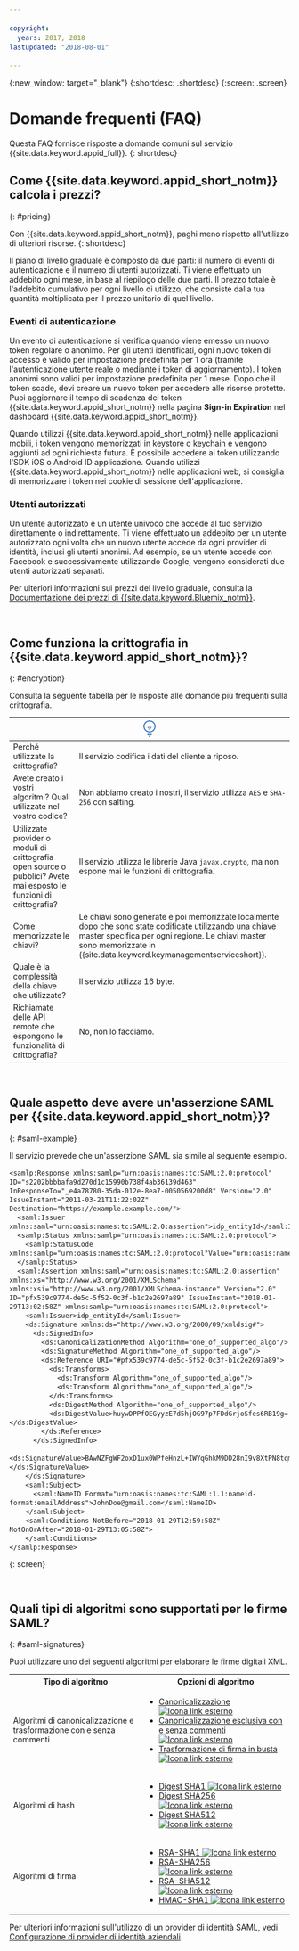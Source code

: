 ```yaml
---

copyright:
  years: 2017, 2018
lastupdated: "2018-08-01"

---
```


{:new_window: target="_blank"}
{:shortdesc: .shortdesc}
{:screen: .screen}


# Domande frequenti (FAQ)

Questa FAQ fornisce risposte a domande comuni sul servizio {{site.data.keyword.appid_full}}.
{: shortdesc}


## Come {{site.data.keyword.appid_short_notm}} calcola i prezzi?
{: #pricing}

Con {{site.data.keyword.appid_short_notm}}, paghi meno rispetto all'utilizzo di ulteriori risorse.
{: shortdesc}

Il piano di livello graduale è composto da due parti: il numero di eventi di autenticazione e il numero di utenti autorizzati. Ti viene effettuato un addebito ogni mese, in base al riepilogo delle due parti. Il prezzo totale è l'addebito cumulativo per ogni livello di utilizzo, che consiste dalla tua quantità moltiplicata per il prezzo unitario di quel livello.

### Eventi di autenticazione

Un evento di autenticazione si verifica quando viene emesso un nuovo token regolare o anonimo. Per gli utenti identificati, ogni nuovo token di accesso è valido per impostazione predefinita per 1 ora (tramite l'autenticazione utente reale o mediante i token di aggiornamento). I token anonimi sono validi per impostazione predefinita per 1 mese. Dopo che il token scade, devi creare un nuovo token per accedere alle risorse protette. Puoi aggiornare il tempo di scadenza dei token {{site.data.keyword.appid_short_notm}} nella pagina **Sign-in Expiration** nel dashboard {{site.data.keyword.appid_short_notm}}.

Quando utilizzi {{site.data.keyword.appid_short_notm}} nelle applicazioni mobili, i token vengono memorizzati in keystore o keychain e vengono aggiunti ad ogni richiesta futura. È possibile accedere ai token utilizzando l'SDK iOS o Android ID applicazione. Quando utilizzi {{site.data.keyword.appid_short_notm}} nelle applicazioni web, si consiglia di memorizzare i token nei cookie di sessione dell'applicazione.


### Utenti autorizzati

Un utente autorizzato è un utente univoco che accede al tuo servizio direttamente o indirettamente. Ti viene effettuato un addebito per un utente autorizzato ogni volta che un nuovo utente accede da ogni provider di identità, inclusi gli utenti anonimi. Ad esempio, se un utente accede con Facebook e successivamente utilizzando Google, vengono considerati due utenti autorizzati separati.

Per ulteriori informazioni sui prezzi del livello graduale, consulta la [Documentazione dei prezzi di {{site.data.keyword.Bluemix_notm}}](/docs/billing-usage/how_charged.html#services).

</br>


## Come funziona la crittografia in {{site.data.keyword.appid_short_notm}}?
{: #encryption}

Consulta la seguente tabella per le risposte alle domande più frequenti sulla crittografia.

<table>
  <thead>
    <th colspan=2><img src="images/idea.png" alt="Icona ulteriori informazioni"/>  </th>
  </thead>
  <tbody>
    <tr>
      <td>Perché utilizzate la crittografia?</td>
      <td>Il servizio codifica i dati del cliente a riposo.</td>
    </tr>
    <tr>
      <td>Avete creato i vostri algoritmi? Quali utilizzate nel vostro codice?</td>
      <td>Non abbiamo creato i nostri, il servizio utilizza <code>AES</code> e <code>SHA-256</code> con salting.</td>
    </tr>
    <tr>
      <td>Utilizzate provider o moduli di crittografia open source o pubblici? Avete mai esposto le funzioni di crittografia? </td>
      <td>Il servizio utilizza le librerie Java <code>javax.crypto</code>, ma non espone mai le funzioni di crittografia.</td>
    </tr>
    <tr>
      <td>Come memorizzate le chiavi?</td>
      <td>Le chiavi sono generate e poi memorizzate localmente dopo che sono state codificate utilizzando una chiave master specifica per ogni regione. Le chiavi master sono memorizzate in {{site.data.keyword.keymanagementserviceshort}}.</td>
    </tr>
    <tr>
      <td>Quale è la complessità della chiave che utilizzate?</td>
      <td>Il servizio utilizza 16 byte.</td>
    </tr>
    <tr>
      <td>Richiamate delle API remote che espongono le funzionalità di crittografia?</td>
      <td>No, non lo facciamo.</td>
    </tr>
  </tbody>
</table>

</br>

## Quale aspetto deve avere un'asserzione SAML per {{site.data.keyword.appid_short_notm}}?
{: #saml-example}

Il servizio prevede che un'asserzione SAML sia simile al seguente esempio.

```
<samlp:Response xmlns:samlp="urn:oasis:names:tc:SAML:2.0:protocol" ID="s2202bbbbafa9d270d1c15990b738f4ab36139d463" InResponseTo="_e4a78780-35da-012e-8ea7-0050569200d8" Version="2.0" IssueInstant="2011-03-21T11:22:02Z" Destination="https://example.example.com/">
  <saml:Issuer xmlns:saml="urn:oasis:names:tc:SAML:2.0:assertion">idp_entityId</saml:Issuer>
  <samlp:Status xmlns:samlp="urn:oasis:names:tc:SAML:2.0:protocol">
    <samlp:StatusCode  xmlns:samlp="urn:oasis:names:tc:SAML:2.0:protocol"Value="urn:oasis:names:tc:SAML:2.0:status:Success"/>
  </samlp:Status>
  <saml:Assertion xmlns:saml="urn:oasis:names:tc:SAML:2.0:assertion" xmlns:xs="http://www.w3.org/2001/XMLSchema" xmlns:xsi="http://www.w3.org/2001/XMLSchema-instance" Version="2.0" ID="pfx539c9774-de5c-5f52-0c3f-b1c2e2697a89" IssueInstant="2018-01-29T13:02:58Z" xmlns:samlp="urn:oasis:names:tc:SAML:2.0:protocol">
    <saml:Issuer>idp_entityId</saml:Issuer>
    <ds:Signature xmlns:ds="http://www.w3.org/2000/09/xmldsig#">
      <ds:SignedInfo>
        <ds:CanonicalizationMethod Algorithm="one_of_supported_algo"/>
        <ds:SignatureMethod Algorithm="one_of_supported_algo"/>
        <ds:Reference URI="#pfx539c9774-de5c-5f52-0c3f-b1c2e2697a89">
          <ds:Transforms>
            <ds:Transform Algorithm="one_of_supported_algo"/>
            <ds:Transform Algorithm="one_of_supported_algo"/>
          </ds:Transforms>
          <ds:DigestMethod Algorithm="one_of_supported_algo"/>
          <ds:DigestValue>huywDPPfOEGyyzE7d5hjOG97p7FDdGrjoSfes6RB19g=</ds:DigestValue>
        </ds:Reference>
      </ds:SignedInfo>
 <ds:SignatureValue>BAwNZFgWF2oxD1ux0WPfeHnzL+IWYqGhkM9DD28nI9v8XtPN8tqmIb5y4bomaYknmNpWYn7TgNO2Rn/XOq+N9fTZXO2RybaC49iF+zWibRIcNwFKCCpDL6H6jA5eqJX2YKBR+K6Yt2JPoUIRLmqdgm2lMr4Nwq1KYcSzQ/yoV5W0SN/V5t8EfctFoaXVPdtfHVXkwqHeufo+L4gobFt9NRTzXB0SQEClA1L8hQ+/LhY4l46k1D0c34iWjVLZr+ecQyubf7rekOG/R7DjWCFMTke822dR+eJTPWFsHGSPWCDDHFYqB4QMinTvUnsngjY3AssPqIOjeUxjL3p+GXn8IQ==</ds:SignatureValue>
    </ds:Signature>
    <saml:Subject>
      <saml:NameID Format="urn:oasis:names:tc:SAML:1.1:nameid-format:emailAddress">JohnDoe@gmail.com</saml:NameID>
    </saml:Subject>
    <saml:Conditions NotBefore="2018-01-29T12:59:58Z" NotOnOrAfter="2018-01-29T13:05:58Z">
    </saml:Conditions>
</samlp:Response>
```
{: screen}

</br>

## Quali tipi di algoritmi sono supportati per le firme SAML?
{: #saml-signatures}

Puoi utilizzare uno dei seguenti algoritmi per elaborare le firme digitali XML.

<table>
  <tr>
    <th> Tipo di algoritmo </th>
    <th> Opzioni di algoritmo </th>
  </tr>
  <tr>
    <td>Algoritmi di canonicalizzazione e trasformazione con e senza commenti</td>
    <td><ul><li><a href="http://www.w3.org/TR/2001/REC-xml-c14n-20010315" target="_blank">Canonicalizzazione <img src="../../icons/launch-glyph.svg" alt="Icona link esterno"></a></li>
    <li><a href="http://www.w3.org/2001/10/xml-exc-c14n#" target="_blank">Canonicalizzazione esclusiva con e senza commenti <img src="../../icons/launch-glyph.svg" alt="Icona link esterno"></a></li>
    <li><a href=" http://www.w3.org/2000/09/xmldsig#enveloped-signature" target="_blank">Trasformazione di firma in busta <img src="../../icons/launch-glyph.svg" alt="Icona link esterno"></a></li></ul></td>
  </tr>
  <tr>
    <td>Algoritmi di hash</td>
    <td><ul><li><a href="http://www.w3.org/2000/09/xmldsig#sha1" target="_blank">Digest SHA1 <img src="../../icons/launch-glyph.svg" alt="Icona link esterno"></a></li>
    <li><a href="http://www.w3.org/2001/04/xmlenc#sha256" target="_blank">Digest SHA256 <img src="../../icons/launch-glyph.svg" alt="Icona link esterno"></a></li>
    <li><a href="http://www.w3.org/2001/04/xmlenc#sha512" target="_blank">Digest SHA512 <img src="../../icons/launch-glyph.svg" alt="Icona link esterno"></a></li></ul></td>
  </tr>
  <tr>
    <td>Algoritmi di firma</td>
    <td><ul><li><a href="http://www.w3.org/2000/09/xmldsig#rsa-sha1" target="_blank">RSA-SHA1 <img src="../../icons/launch-glyph.svg" alt="Icona link esterno"></a></li>
    <li><a href="http://www.w3.org/2001/04/xmldsig-more#rsa-sha256" target="_blank">RSA-SHA256 <img src="../../icons/launch-glyph.svg" alt="Icona link esterno"></a></li>
    <li><a href="http://www.w3.org/2001/04/xmldsig-more#rsa-sha512" target="_blank">RSA-SHA512 <img src="../../icons/launch-glyph.svg" alt="Icona link esterno"></a></li>
    <li><a href="http://www.w3.org/2000/09/xmldsig#hmac-sha1" target="_blank">HMAC-SHA1 <img src="../../icons/launch-glyph.svg" alt="Icona link esterno"></a></li></ul></td>
  </tr>
</table>

Per ulteriori informazioni sull'utilizzo di un provider di identità SAML, vedi [Configurazione di provider di identità aziendali](enterprise.html).

